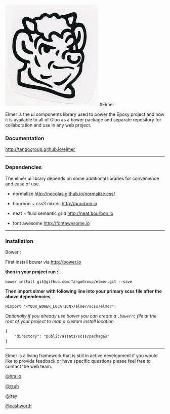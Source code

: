 !['elmer'](elmer.jpg)
#Elmer

Elmer is the ui components library used to power the Epoxy project and now it is available to all of Gloo as a bower package and separate repository for collaboration and use in any web project.

### Documentation


<http://tangogroup.github.io/elmer>

---
### Dependencies

The elmer ui library depends on some additional libraries for convenience and ease of use.

- normalize <http://necolas.github.io/normalize.css/>

- bourbon ~ css3 mixins <http://bourbon.io>

- neat ~ fluid semantic grid <http://neat.bourbon.io>

- font awesome <http://fontawesome.io>

---
### Installation

Bower :

First install bower via <http://bower.io>

**then in your project run :**

	bower install git@github.com:TangoGroup/elmer.git --save

**Then import elmer with following line into your primary scss file after the above dependencies**

	@import "<YOUR_BOWER_LOCATION>/elmer/scss/elmer";

*Optionally if you already use bower you can create a `.bowerrc` file at the root of your project to map a custom install location*

	{
  		"directory": "public/assets/scss/packages"
	}

---

Elmer is a living framework that is still in active development if you would like to provide feedback or have specific questions please feel free to contact the web team.

[@hrallo](mailto:hrallo@tangogroup.com)

[@rsuh](mailto:rsuh@tangogroup.com)

[@jray](mailto:jray@tangogroup.com)

[@cashworth](mailto:cashworth@tangogroup.com)

